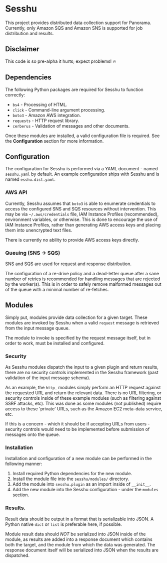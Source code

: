 # Sesshu

This project provides distributed data collection support for Panorama. Currently, only Amazon SQS and Amazon SNS is supported for job distribution and results.

## Disclaimer

This code is so pre-alpha it hurts; expect problems! :fire:

## Dependencies

The following Python packages are required for Sesshu to function correctly:

* `bs4` - Processing of HTML.
* `click` - Command-line argument processing.
* `boto3` - Amazon AWS integration.
* `requests` - HTTP request library.
* `cerberus` - Validation of messages and other documents.

Once these modules are installed, a valid configuration file is required. See the **Configuration** section for more information.

## Configuration

The configuration for Sesshu is performed via a YAML document - named `sesshu.yaml` by default. An example configuration ships with Sesshu and is named `esshu.dist.yaml`.

### AWS API

Currently, Sesshu assumes that `boto3` is able to enumerate credentials to access the configured SNS and SQS resources without intervention. This may be via `~/.aws/credentials` file, IAM Instance Profiles (recommended), environment variables, or otherwise. This is done to encourage the use of IAM Instance Profiles, rather than generating AWS access keys and placing them into unencrypted text files.

There is currently no ability to provide AWS access keys directly.

### Queuing (SNS -> SQS)

SNS and SQS are used for request and response distribution.

The configuration of a re-drive policy and a dead-letter queue after a sane number of retries is recommended for handling messages that are rejected by the worker(s). This is in order to safely remove malformed messages out of the queue with a minimal number of re-fetches.

## Modules

Simply put, modules provide data collection for a given target. These modules are invoked by Sesshu when a valid `request` message is retrieved from the input message queue.

The module to invoke is specified by the request message itself, but in order to work, must be installed and configured.

### Security

As Sesshu modules dispatch the input to a given plugin and return results, there are no security controls implemented in the Sesshu framework (past validation of the input message schema).

As an example, the `http_` modules simply perform an HTTP request against the requested URL and return the relevant data. There is no URL filtering, or security controls inside of these example modules (such as filtering against SSRF attacks, etc). This was done as some modules (not published) require access to these 'private' URLs, such as the Amazon EC2 meta-data service, etc.

If this is a concern - which it should be if accepting URLs from users - security controls would need to be implemented before submission of messages onto the queue.

### Installation

Installation and configuration of a new module can be performed in the following manner:

1. Install required Python dependencies for the new module.
2. Install the module file into the `sesshu/modules/` directory.
3. Add the module into `sesshu.plugin` as an import inside of `__init__`.
4. Add the new module into the Sesshu configuration - under the `modules` section.

### Results.

Result data should be output in a format that is serializable into JSON. A Python native `dict` or `list` is preferable here, if possible.

Module result data should *NOT* be serialized into JSON inside of the module, as results are added into a response document which contains both the target, and the module from which the data was generated. The response document itself will be serialized into JSON when the results are dispatched.
